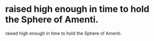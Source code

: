 # raised high enough in time to hold the Sphere of Amenti.

raised high enough in time to hold the Sphere of Amenti.
